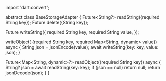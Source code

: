 import 'dart:convert';

abstract class BaseStorageAdapter {
  Future<String?> readString({required String key});
  Future<void> delete({String key});

  Future<void> writeString({
    required String key,
    required String value,
  });

  writeObject(
      {required String key, required Map<String, dynamic> value}) async {
    String json = jsonEncode(value);
    await writeString(key: key, value: json);
  }

  Future<Map<String, dynamic>?> readObject({required String key}) async {
    String? json = await readString(key: key);
    if (json == null) return null;
    return jsonDecode(json);
  }
}

